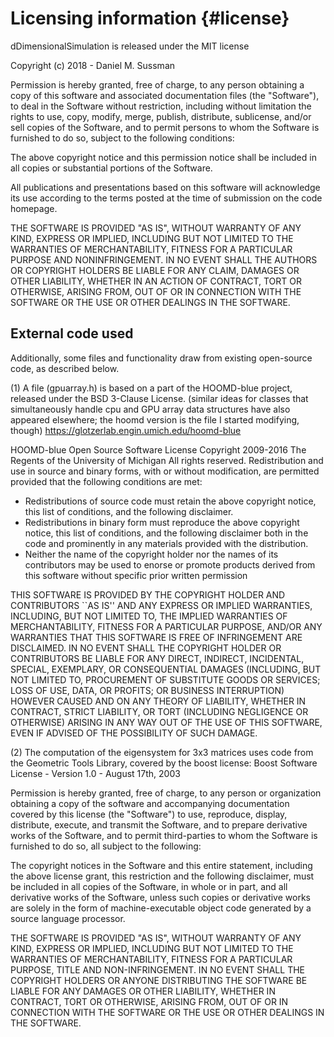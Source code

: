 # Licensing information {#license}

dDimensionalSimulation is released under the MIT license

Copyright (c) 2018 -  Daniel M. Sussman

Permission is hereby granted, free of charge, to any person obtaining a copy of this software and associated
documentation files (the "Software"), to deal in the Software without restriction, including without limitation
the rights to use, copy, modify, merge, publish, distribute, sublicense, and/or sell copies of the Software,
and to permit persons to whom the Software is furnished to do so, subject to the following conditions:

The above copyright notice and this permission notice shall be included in all copies or substantial portions of the Software.

All publications and presentations based on this software will acknowledge its use according to the terms posted at the time of submission on the code homepage.

THE SOFTWARE IS PROVIDED "AS IS", WITHOUT WARRANTY OF ANY KIND, EXPRESS OR IMPLIED, INCLUDING BUT NOT LIMITED
TO THE WARRANTIES OF MERCHANTABILITY, FITNESS FOR A PARTICULAR PURPOSE AND NONINFRINGEMENT. IN NO EVENT SHALL
THE AUTHORS OR COPYRIGHT HOLDERS BE LIABLE FOR ANY CLAIM, DAMAGES OR OTHER LIABILITY, WHETHER IN AN ACTION OF
CONTRACT, TORT OR OTHERWISE, ARISING FROM, OUT OF OR IN CONNECTION WITH THE SOFTWARE OR THE USE OR OTHER
DEALINGS IN THE SOFTWARE.

## External code used

Additionally, some files and functionality draw from existing open-source code, as described below.

(1) A file (gpuarray.h) is based on a part of the HOOMD-blue project, released
under the BSD 3-Clause License. (similar ideas for classes that simultaneously handle cpu and GPU array data
structures have also appeared elsewhere; the hoomd version is the file I started modifying, though)
https://glotzerlab.engin.umich.edu/hoomd-blue

HOOMD-blue Open Source Software License Copyright 2009-2016 The Regents of
the University of Michigan All rights reserved.
Redistribution and use in source and binary forms, with or without modification, are permitted provided that the following conditions are met:
* Redistributions of source code must retain the above copyright notice, this list of conditions, and the following disclaimer.
* Redistributions in binary form must reproduce the above copyright notice, this list of conditions, and the following disclaimer both in the code and prominently in any materials provided with the distribution.
* Neither the name of the copyright holder nor the names of its contributors may be used to enorse or promote products derived from this software without specific prior written permission

THIS SOFTWARE IS PROVIDED BY THE COPYRIGHT HOLDER AND CONTRIBUTORS ``AS IS'' AND ANY EXPRESS OR IMPLIED WARRANTIES,
INCLUDING, BUT NOT LIMITED TO, THE IMPLIED WARRANTIES OF MERCHANTABILITY, FITNESS FOR A PARTICULAR PURPOSE, AND/OR
ANY WARRANTIES THAT THIS SOFTWARE IS FREE OF INFRINGEMENT ARE DISCLAIMED. IN NO EVENT SHALL THE COPYRIGHT HOLDER
OR CONTRIBUTORS BE LIABLE FOR ANY DIRECT, INDIRECT, INCIDENTAL, SPECIAL, EXEMPLARY, OR CONSEQUENTIAL DAMAGES
(INCLUDING, BUT NOT LIMITED TO, PROCUREMENT OF SUBSTITUTE GOODS OR SERVICES; LOSS OF USE, DATA, OR PROFITS; OR
BUSINESS INTERRUPTION) HOWEVER CAUSED AND ON ANY THEORY OF LIABILITY, WHETHER IN CONTRACT, STRICT LIABILITY, OR
TORT (INCLUDING NEGLIGENCE OR OTHERWISE) ARISING IN ANY WAY OUT OF THE USE OF THIS SOFTWARE, EVEN IF ADVISED OF
THE POSSIBILITY OF SUCH DAMAGE.

(2) The computation of the eigensystem for 3x3 matrices uses code from the Geometric Tools Library, covered by the boost
license:
Boost Software License - Version 1.0 - August 17th, 2003

Permission is hereby granted, free of charge, to any person or organization
obtaining a copy of the software and accompanying documentation covered by
this license (the "Software") to use, reproduce, display, distribute,
execute, and transmit the Software, and to prepare derivative works of the
Software, and to permit third-parties to whom the Software is furnished to
do so, all subject to the following:

The copyright notices in the Software and this entire statement, including
the above license grant, this restriction and the following disclaimer,
must be included in all copies of the Software, in whole or in part, and
all derivative works of the Software, unless such copies or derivative
works are solely in the form of machine-executable object code generated by
a source language processor.

THE SOFTWARE IS PROVIDED "AS IS", WITHOUT WARRANTY OF ANY KIND, EXPRESS OR
IMPLIED, INCLUDING BUT NOT LIMITED TO THE WARRANTIES OF MERCHANTABILITY,
FITNESS FOR A PARTICULAR PURPOSE, TITLE AND NON-INFRINGEMENT. IN NO EVENT
SHALL THE COPYRIGHT HOLDERS OR ANYONE DISTRIBUTING THE SOFTWARE BE LIABLE
FOR ANY DAMAGES OR OTHER LIABILITY, WHETHER IN CONTRACT, TORT OR OTHERWISE,
ARISING FROM, OUT OF OR IN CONNECTION WITH THE SOFTWARE OR THE USE OR OTHER
DEALINGS IN THE SOFTWARE.
